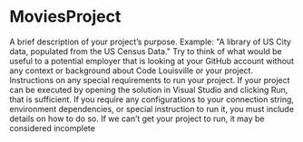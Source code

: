 # MoviesProject


A brief description of your project’s purpose. Example: "A library of US City data, populated from the US Census Data." Try to think of what would be useful to a potential employer that is looking at your GitHub account without any context or background about Code Louisville or your project.
Instructions on any special requirements to run your project. If your project can be executed by opening the solution in Visual Studio and clicking Run, that is sufficient. If you require any configurations to your connection string, environment dependencies, or special instruction to run it, you must include details on how to do so. If we can’t get your project to run, it may be considered incomplete
